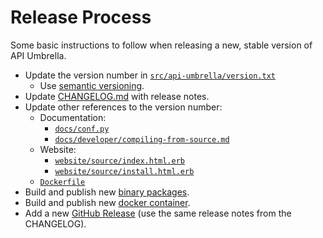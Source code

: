 # Release Process

Some basic instructions to follow when releasing a new, stable version of API Umbrella.

- Update the version number in [`src/api-umbrella/version.txt`](https://github.com/NREL/api-umbrella/blob/master/src/api-umbrella/version.txt)
  - Use [semantic versioning](http://semver.org).
- Update [CHANGELOG.md](https://github.com/NREL/api-umbrella/blob/master/CHANGELOG.md) with release notes.
- Update other references to the version number:
  - Documentation:
    - [`docs/conf.py`](https://github.com/NREL/api-umbrella/blob/master/docs/conf.py)
    - [`docs/developer/compiling-from-source.md`](https://github.com/NREL/api-umbrella/blob/master/docs/developer/compiling-from-source.md)
  - Website:
    - [`website/source/index.html.erb`](https://github.com/NREL/api-umbrella/blob/master/website/source/index.html.erb)
    - [`website/source/install.html.erb`](https://github.com/NREL/api-umbrella/blob/master/website/source/install.html.erb)
  - [`Dockerfile`](https://github.com/NREL/api-umbrella/blob/master/docker/Dockerfile)
- Build and publish new [binary packages](packaging.html).
- Build and publish new [docker container](docker-build.html).
- Add a new [GitHub Release](https://github.com/NREL/api-umbrella/releases) (use the same release notes from the CHANGELOG).
